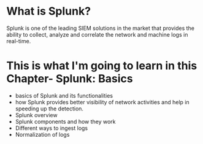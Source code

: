 # What is Splunk? 
Splunk is one of the leading SIEM solutions in the market that provides the ability to collect, analyze and correlate the network and machine logs in real-time. 

# This is what I'm going to learn in this Chapter- Splunk: Basics
- basics of Splunk and its functionalities 
- how Splunk provides better visibility of network activities and help in speeding up the detection.
- Splunk overview
- Splunk components and how they work
- Different ways to ingest logs
- Normalization of logs  